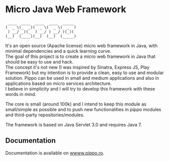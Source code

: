 Micro Java Web Framework
=====================
     ____  ____  ____  ____  _____
    (  _ \(_  _)(  _ \(  _ \(  _  )
     ) __/ _)(_  ) __/ ) __/ )(_)( 
    (__)  (____)(__)  (__)  (_____)

It's an open source (Apache license) micro web framework in Java, with minimal dependencies and a quick learning curve.     
The goal of this project is to create a micro web framework in Java that should be easy to use and hack.      
The concept it's not new (I was inspired by Sinatra, Express JS, Play Framework) but my intention is to provide a clean, easy to use and modular solution. Pippo can be used in small and medium applications and also in applications based on micro services architecture.   
I believe in simplicity and I will try to develop this framework with these words in mind.  

The core is small (around 100k) and I intend to keep this module as small/simple as possible and to push new functionalities in pippo modules and third-party repositories/modules.

The framework is based on Java Servlet 3.0 and requires Java 7. 

Documentation
-------------------
Documentation is available on [wwww.pippo.ro](http://www.pippo.ro).
